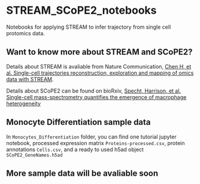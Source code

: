 # STREAM_SCoPE2_notebooks
Notebooks for applying STREAM to infer trajectory from single cell protomics data.

## Want to know more about STREAM and SCoPE2?
Details about STREAM is avaliable from Nature Communication, [ Chen H, et al. Single-cell trajectories reconstruction, exploration and mapping of omics data with STREAM](https://www.nature.com/articles/s41467-019-09670-4).

Details about SCoPE2 can be found on bioRxiv, [Specht, Harrison, et al. Single-cell mass-spectrometry quantifies the emergence of macrophage heterogeneity](https://www.biorxiv.org/content/10.1101/665307v3)

## Monocyte Differentiation sample data
In `Monocytes_Differentiation` folder, you can find one tutorial jupyter notebook, processed expression matrix `Proteins-processed.csv`, protein annotations `Cells.csv`, and a ready to used h5ad object `SCoPE2_GeneNames.h5ad`

## More sample data will be avaliable soon

